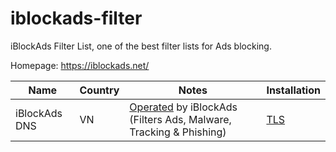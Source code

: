 # iblockads-filter
iBlockAds Filter List, one of the best filter lists for Ads blocking.

Homepage: https://iblockads.net/

| Name                      | Country | Notes                                                                                                                                   | Installation                                                                                                                                                                                                      |
|---------------------------|---------|-----------------------------------------------------------------------------------------------------------------------------------------|---------------------------------------------------------------------------------------------------------------------------------------------------------------------------------------------------------------------|
| iBlockAds DNS           | VN      | [Operated](https://iblockads.net) by iBlockAds (Filters Ads, Malware, Tracking & Phishing)                                            | [TLS](https://github.com/loadbot/iblockads-filter/raw/main/dns.mobileconfig)
